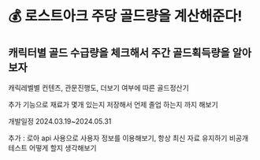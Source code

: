 # 💰 로스트아크 주당 골드량을 계산해준다!

## 캐릭터별 골드 수급량을 체크해서 주간 골드획득량을 알아보자

캐릭레벨별 컨텐츠, 관문진행도, 더보기 여부에 따른 골드정산기

추가 기능으로 재료가 몇개 있는지 저장해서 언제 졸업 하는지 까지 해보기

개발일정
2024.03.19~2024.05.31

추가 : 로아 api 사용으로 사용자 정보를 이용해보기, 항상 최신 자료 유지하기
비공개 테스트 어떻게 할지 생각해보기
